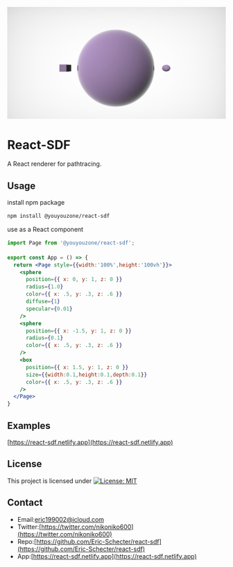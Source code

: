 <p align="center">
  <img src="./screenshot/profile.jpg" alt=''>
</p>

# React-SDF
A React renderer for pathtracing.  

## Usage

install npm package

```bash
npm install @youyouzone/react-sdf
```

use as a React component

```jsx
import Page from '@youyouzone/react-sdf';

export const App = () => {
  return <Page style={{width:'100%',height:'100vh'}}>
    <sphere
      position={{ x: 0, y: 1, z: 0 }}
      radius={1.0}
      color={{ x: .5, y: .3, z: .6 }}
      diffuse={1}
      specular={0.01}
    />
    <sphere
      position={{ x: -1.5, y: 1, z: 0 }}
      radius={0.1}
      color={{ x: .5, y: .3, z: .6 }}
    />
    <box
      position={{ x: 1.5, y: 1, z: 0 }}
      size={{width:0.1,height:0.1,depth:0.1}}
      color={{ x: .5, y: .3, z: .6 }}
    />
  </Page>
}
```

## Examples
[https://react-sdf.netlify.app](https://react-sdf.netlify.app) 

## License
This project is licensed under [![License: MIT](https://img.shields.io/badge/License-MIT-yellow.svg)](https://opensource.org/licenses/MIT)

## Contact
* Email:[eric199002@icloud.com](eric199002@icloud.com)
* Twitter:[https://twitter.com/nikoniko600](https://twitter.com/nikoniko600)
* Repo:[https://github.com/Eric-Schecter/react-sdf](https://github.com/Eric-Schecter/react-sdf)
* App:[https://react-sdf.netlify.app](https://react-sdf.netlify.app) 